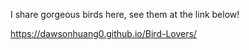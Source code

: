 I share gorgeous birds here, see them at the link below!

https://dawsonhuang0.github.io/Bird-Lovers/
